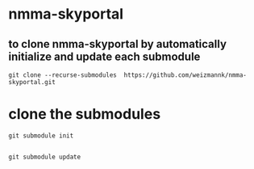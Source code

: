 # nmma-skyportal


## to clone nmma-skyportal by automatically initialize and update each submodule

    git clone --recurse-submodules  https://github.com/weizmannk/nmma-skyportal.git
# clone the submodules
    git submodule init


    git submodule update
